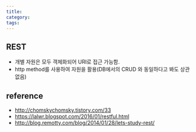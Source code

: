 ```yaml
---
title:
category:
tags: 
---
```



## REST 

- 개별 자원은 모두 객체화되어 URI로 접근 가능함.
- http method를 사용하여 자원을 활용(DB에서의 CRUD 와 동일하다고 봐도 상관없음)

## reference

- <http://chomskychomsky.tistory.com/33>
- <https://lalwr.blogspot.com/2016/01/restful.html>
- <http://blog.remotty.com/blog/2014/01/28/lets-study-rest/>